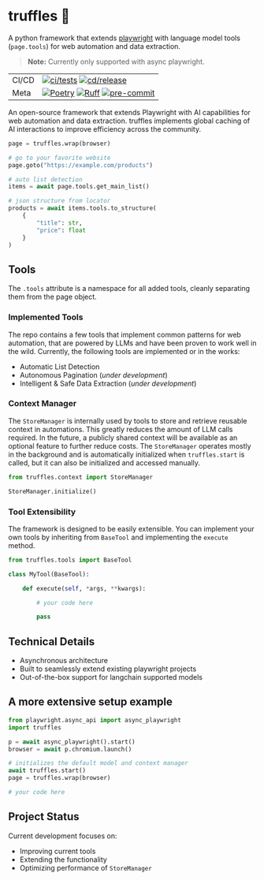 # truffles 🍫
A python framework that extends [playwright](https://playwright.dev/) with language model tools (`page.tools`) for web automation and data extraction.

> **Note:** Currently only supported with async playwright.

<div align="center">

| | |
| --- | --- |
| CI/CD | [![ci/tests](https://github.com/shoco-team/truffles/actions/workflows/ci-tests.yml/badge.svg)](https://github.com/shoco-team/truffles/actions/workflows/ci-tests.yml) [![cd/release](https://github.com/shoco-team/truffles/actions/workflows/release-please.yml/badge.svg)](https://github.com/shoco-team/truffles/actions/workflows/release-please.yml) |
| Meta | [![Poetry](https://img.shields.io/endpoint?url=https://python-poetry.org/badge/v0.json)](https://python-poetry.org/) [![Ruff](https://img.shields.io/endpoint?url=https://raw.githubusercontent.com/astral-sh/ruff/main/assets/badge/v2.json)](https://docs.astral.sh/ruff/) [![pre-commit](https://img.shields.io/badge/pre--commit-enabled-brightgreen?logo=pre-commit)](https://github.com/pre-commit/pre-commit) |

</div>

<!-- | Docs |  | -->
<!-- | Package | [![PyPI - Python Version](https://img.shields.io/pypi/pyversions/truffles.svg?logo=python&label=Python&logoColor=gold)](https://pypi.org/project/truffles/) [![PyPI - Installs](https://img.shields.io/pypi/dm/truffles.svg?color=blue&label=Installs&logo=pypi&logoColor=gold)](https://pypi.org/project/truffles/) | -->


An open-source framework that extends Playwright with AI capabilities for web automation and data extraction. truffles implements global caching of AI interactions to improve efficiency across the community.

```python
page = truffles.wrap(browser)

# go to your favorite website
page.goto("https://example.com/products")

# auto list detection
items = await page.tools.get_main_list()

# json structure from locator
products = await items.tools.to_structure(
    {
        "title": str,
        "price": float
    }
)
```

## Tools

The `.tools` attribute is a namespace for all added tools, cleanly separating them from the page object.

### Implemented Tools
The repo contains a few tools that implement common patterns for web automation, that are powered by LLMs and have been proven to work well in the wild.
Currently, the following tools are implemented or in the works:
- Automatic List Detection
- Autonomous Pagination (_under development_)
- Intelligent & Safe Data Extraction (_under development_)

### Context Manager
The `StoreManager` is internally used by tools to store and retrieve reusable context in automations. This greatly reduces the amount of LLM calls required.
In the future, a publicly shared context will be available as an optional feature to further reduce costs.
The `StoreManager` operates mostly in the background and is automatically initialized when `truffles.start` is called, but it can also be initialized and accessed manually.
```python
from truffles.context import StoreManager

StoreManager.initialize()
```

### Tool Extensibility
The framework is designed to be easily extensible. You can implement your own tools by inheriting from `BaseTool` and implementing the `execute` method.
```python
from truffles.tools import BaseTool

class MyTool(BaseTool):

    def execute(self, *args, **kwargs):

        # your code here

        pass
```

## Technical Details
- Asynchronous architecture
- Built to seamlessly extend existing playwright projects
- Out-of-the-box support for langchain supported models

## A more extensive setup example
```python
from playwright.async_api import async_playwright
import truffles

p = await async_playwright().start()
browser = await p.chromium.launch()

# initializes the default model and context manager
await truffles.start()
page = truffles.wrap(browser)

# your code here

```

## Project Status
Current development focuses on:
- Improving current tools
- Extending the functionality
- Optimizing performance of `StoreManager`
